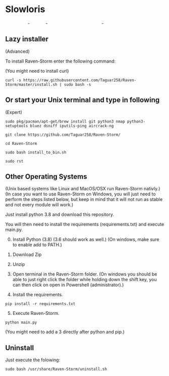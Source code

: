 # Slowloris

<a style="color: white;" href="https://github.com/Taguar258/Raven-Storm/blob/master/INSTALLATION.md#lazy-installer">Advanced</a> - <a style="color: white;" href="https://github.com/Taguar258/Raven-Storm/blob/master/INSTALLATION.md#or-start-your-unix-terminal-and-type-in-following">Expert</a> - <a style="color: white;" href="https://github.com/Taguar258/Raven-Storm/blob/master/INSTALLATION.md#other-operating-systems">Other operating systems</a> - <a style="color: white;" href="https://github.com/Taguar258/Raven-Storm/blob/master/INSTALLATION.md#uninstall">Uninstall</a>

## Lazy installer
(Advanced)

To install Raven-Storm enter the following command:

(You might need to install curl)

```curl -s https://raw.githubusercontent.com/Taguar258/Raven-Storm/master/install.sh | sudo bash -s```


## Or start your Unix terminal and type in following

(Expert)

```sudo pkg/pacman/apt-get/brew install git python3 nmap python3-setuptools bluez dsniff iputils-ping aircrack-ng```

```git clone https://github.com/Taguar258/Raven-Storm/```

```cd Raven-Storm```

```sudo bash install_to_bin.sh```

```sudo rst```

## Other Operating Systems

(Unix based systems like Linux and MacOS/OSX run Raven-Storm nativly.)
(In case you want to use Raven-Storm on Windows, you will just need to perform the steps listed below, but keep in mind that it will not run as stable and not every module will work.)

Just install python 3.8 and download this repository.

You will then need to install the requirements (requirements.txt) and execute main.py.

0. Install Python (3.8) (3.6 should work as well.) (On windows, make sure to enable add to PATH.)

1. Download Zip

2. Unzip

3. Open terminal in the Raven-Storm folder. (On windows you should be able to just right click the folder while holding down the shift key, you can then click on open in Powershell (administrator).)

4. Install the requirements.

`pip install -r requirements.txt`

5. Execute Raven-Storm.

`python main.py`

(You might need to add a 3 directly after python and pip.)

## Uninstall

Just execute the folowing:

```
sudo bash /usr/share/Raven-Storm/uninstall.sh
```
